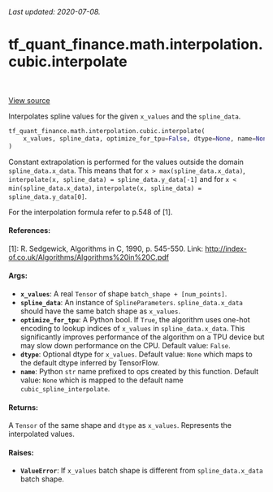 <!--
This file is generated by a tool. Do not edit directly.
For open-source contributions the docs will be updated automatically.
-->

*Last updated: 2020-07-08.*

<div itemscope itemtype="http://developers.google.com/ReferenceObject">
<meta itemprop="name" content="tf_quant_finance.math.interpolation.cubic.interpolate" />
<meta itemprop="path" content="Stable" />
</div>

# tf_quant_finance.math.interpolation.cubic.interpolate

<!-- Insert buttons and diff -->

<table class="tfo-notebook-buttons tfo-api" align="left">
</table>

<a target="_blank" href="https://github.com/google/tf-quant-finance/blob/master/tf_quant_finance/math/interpolation/cubic/cubic_interpolation.py">View source</a>



Interpolates spline values for the given `x_values` and the `spline_data`.

```python
tf_quant_finance.math.interpolation.cubic.interpolate(
    x_values, spline_data, optimize_for_tpu=False, dtype=None, name=None
)
```



<!-- Placeholder for "Used in" -->

Constant extrapolation is performed for the values outside the domain
`spline_data.x_data`. This means that for `x > max(spline_data.x_data)`,
`interpolate(x, spline_data) = spline_data.y_data[-1]`
and for  `x < min(spline_data.x_data)`,
`interpolate(x, spline_data) = spline_data.y_data[0]`.

For the interpolation formula refer to p.548 of [1].

#### References:
[1]: R. Sedgewick, Algorithms in C, 1990, p. 545-550.
  Link: http://index-of.co.uk/Algorithms/Algorithms%20in%20C.pdf

#### Args:


* <b>`x_values`</b>: A real `Tensor` of shape `batch_shape + [num_points]`.
* <b>`spline_data`</b>: An instance of `SplineParameters`. `spline_data.x_data` should
  have the same batch shape as `x_values`.
* <b>`optimize_for_tpu`</b>: A Python bool. If `True`, the algorithm uses one-hot
  encoding to lookup indices of `x_values` in `spline_data.x_data`. This
  significantly improves performance of the algorithm on a TPU device but
  may slow down performance on the CPU.
  Default value: `False`.
* <b>`dtype`</b>: Optional dtype for `x_values`.
  Default value: `None` which maps to the default dtype inferred by
  TensorFlow.
* <b>`name`</b>: Python `str` name prefixed to ops created by this function.
  Default value: `None` which is mapped to the default name
  `cubic_spline_interpolate`.


#### Returns:

A `Tensor` of the same shape and `dtype` as `x_values`. Represents
the interpolated values.



#### Raises:


* <b>`ValueError`</b>:   If `x_values` batch shape is different from `spline_data.x_data` batch
  shape.
